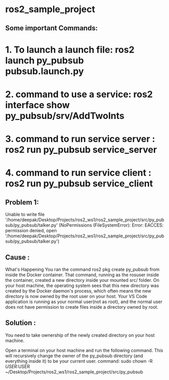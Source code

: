 # ros2_sample_project
## Some important Commands:
# 1. To launch a launch file: ros2 launch py_pubsub pubsub.launch.py 
# 2. command to use a service: ros2 interface show py_pubsub/srv/AddTwoInts
# 3. command to run service server : ros2 run py_pubsub service_server
# 4. command to run service client : ros2 run py_pubsub service_client














## Problem 1: 
Unable to write file '/home/deepak/Desktop/Projects/ros2_ws1/ros2_sample_project/src/py_pubsub/py_pubsub/talker.py' (NoPermissions (FileSystemError): Error: EACCES: permission denied, open '/home/deepak/Desktop/Projects/ros2_ws1/ros2_sample_project/src/py_pubsub/py_pubsub/talker.py')

## Cause : 
What's Happening
You ran the command ros2 pkg create py_pubsub from inside the Docker container.
That command, running as the rosuser inside the container, created a new directory inside your mounted src/ folder.
On your host machine, the operating system sees that this new directory was created by the Docker daemon's process, which often means the new directory is now owned by the root user on your host.
Your VS Code application is running as your normal user(not as root), and the normal user does not have permission to create files inside a directory owned by root.

## Solution : 
You need to take ownership of the newly created directory on your host machine.

Open a terminal on your host machine and run the following command. This will recursively change the owner of the py_pubsub directory (and everything inside it) to be your current user.
command: sudo chown -R $USER:$USER ~/Desktop/Projects/ros2_ws1/ros2_sample_project/src/py_pubsub